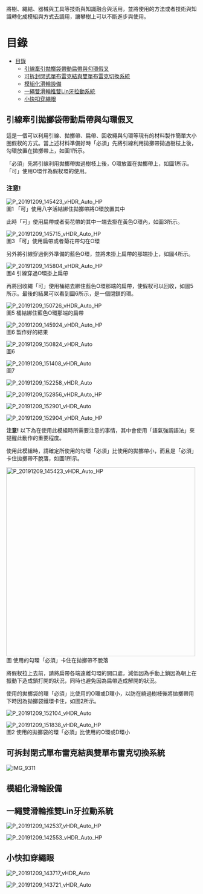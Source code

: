 將樹、繩結、器械與工具等技術與知識融合與活用，並將使用的方法或者技術與知識轉化成模組與方式去調用，讓攀樹上可以不斷進步與使用。

# 目錄

<!-- @import "[TOC]" {cmd="toc" depthFrom=1 depthTo=6 orderedList=false} -->
<!-- code_chunk_output -->

- [目錄](#目錄)
  - [引線牽引拋擲袋帶動扁帶與勾環假叉](#引線牽引拋擲袋帶動扁帶與勾環假叉)
  - [可拆封閉式單布雷克結與雙單布雷克切換系統](#可拆封閉式單布雷克結與雙單布雷克切換系統)
  - [模組化滑輪設備](#模組化滑輪設備)
  - [一繩雙滑輪推雙Lin牙拉動系統](#一繩雙滑輪推雙lin牙拉動系統)
  - [小快扣穿繩眼](#小快扣穿繩眼)

<!-- /code_chunk_output -->


## 引線牽引拋擲袋帶動扁帶與勾環假叉
這是一個可以利用引線、拋擲帶、扁帶、回收繩與勾環等現有的材料製作簡單大小圈假杈的方式。當上述材料準備好時「必須」先將引線利用拋擲帶拋過樹枝上後，勾環放置在拋擲帶上，如圖1所示。  

「必須」先將引線利用拋擲帶拋過樹枝上後，O環放置在拋擲帶上，如圖1所示。「可」使用O環作為假杈環的使用。  

### 注意!

![P_20191209_145423_vHDR_Auto_HP](https://i.imgur.com/66hSfZ4.jpg)  
圖1 「可」使用八字活結綁住拋擲帶將O環放置其中  

此時「可」使用扁帶或者菊花帶的其中一端去掛在黃色O環內，如圖3所示。  

![P_20191209_145715_vHDR_Auto_HP](https://i.imgur.com/53cdLGb.jpg)  
圖3 「可」使用扁帶或者菊花帶勾在O環

另外將引線穿過例外準備的藍色O環，並將未掛上扁帶的那端掛上，如圖4所示。

![P_20191209_145804_vHDR_Auto_HP](https://i.imgur.com/VCZLeu8.jpg)  
圖4 引線穿過O環掛上扁帶

再將回收繩「可」使用桶結去綁住藍色O環那端的扁帶，使假杈可以回收，如圖5所示。最後的結果可以看到圖6所示，是一個閉鎖的環。

![P_20191209_150726_vHDR_Auto_HP](https://i.imgur.com/EPV7UPM.jpg)  
圖5 桶結綁住藍色O環那端的扁帶

![P_20191209_145924_vHDR_Auto_HP](https://i.imgur.com/W2cJc1k.jpg)  
圖6 製作好的結果

![P_20191209_150824_vHDR_Auto](https://i.imgur.com/r0QAOq1.jpg)  
圖6

![P_20191209_151408_vHDR_Auto](https://i.imgur.com/SptbTwp.jpg)  
圖7

![P_20191209_152258_vHDR_Auto](https://i.imgur.com/c8P6eJd.jpg)  

![P_20191209_152856_vHDR_Auto_HP](https://i.imgur.com/uJtwhIR.jpg)  

![P_20191209_152901_vHDR_Auto](https://i.imgur.com/9GWzAiH.jpg)  

![P_20191209_152904_vHDR_Auto_HP](https://i.imgur.com/7RUcv73.jpg)  

**注意!** 以下為在使用此模組時所需要注意的事情，其中會使用「語氣強調語法」來提醒此動作的重要程度。

使用此模組時，請確定所使用的勾環「必須」比使用的拋擲帶小，而且是「必須」卡住拋擲帶不脫落，如圖1所示。

<img alt="P_20191209_145423_vHDR_Auto_HP" src="https://i.imgur.com/66hSfZ4.jpg" width="500" height="" ><br>
圖 使用的勾環「必須」卡住在拋擲帶不脫落

將假杈拉上去前，請將扁帶各端遠離勾環的開口處，減低因為手動上鎖因為朝上在振動下造成鎖打開的狀況，同時也避免因為扁帶造成解開的狀況。

使用的拋擲袋的環「必須」比使用的O環或D環小，以防在繞過樹枝後將拋擲帶用下時因為拋擲袋鐵環卡住，如圖2所示。

![P_20191209_152104_vHDR_Auto](https://i.imgur.com/a9QPgdl.jpg)  

![P_20191209_151838_vHDR_Auto_HP](https://i.imgur.com/PJ8Zw8h.jpg)  
圖2 使用的拋擲袋的環「必須」比使用的O環或D環小

## 可拆封閉式單布雷克結與雙單布雷克切換系統
![IMG_9311](https://i.imgur.com/LPF0BKh.jpg)  

## 模組化滑輪設備


## 一繩雙滑輪推雙Lin牙拉動系統
![P_20191209_142537_vHDR_Auto_HP](https://i.imgur.com/xBYpxNU.jpg)  

![P_20191209_142553_vHDR_Auto_HP](https://i.imgur.com/ViDTtbp.jpg)  

## 小快扣穿繩眼
![P_20191209_143717_vHDR_Auto](https://i.imgur.com/HLdgeUj.jpg)  

![P_20191209_143721_vHDR_Auto](https://i.imgur.com/zQE3N3E.jpg)  
